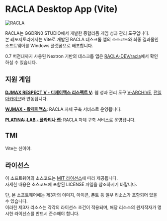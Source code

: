# RACLA Desktop App (Vite)
![RACLA](https://cdn.gongroin.com/gongroin/og-image-racla.png)    
    
RACLA는 GGDRN0 STUDIO에서 개발한 종합리듬 게임 성과 관리 도구입니다.    
본 레포지토리에서는 Vite로 개발된 RACLA 데스크톱 앱의 소스코드와 최종 결과물인 소프트웨어를 Windows 플랫폼으로 배포합니다.    
    
0.7 버전대까지 사용된 Nextron 기반의 데스크톱 앱은 [RACLA-DEV/racla](https://github.com/RACLA-DEV/racla)에서 확인하실 수 있습니다.

## 지원 게임
**[DJMAX RESPECT V - 디제이맥스 리스펙트 V](https://store.steampowered.com/app/960170/DJMAX_RESPECT_V/)**: 웹 성과 관리 도구 [V-ARCHIVE](https://v-archive.net), [전일 아카이브](https://hard-archive.com)와 연동됩니다.    
    
**[WJMAX - 왁제이맥스](https://waktaverse.games/gameDetail/wjmax/)**: RACLA 자체 구축 서비스로 운영됩니다.    
    
**[PLATiNA::LAB - 플라티나 랩](https://platinalab.net/)**: RACLA 자체 구축 서비스로 운영됩니다.

## TMI
Vite는 신이야.    

## 라이선스
이 소프트웨어의 소스코드는 [MIT 라이선스](https://github.com/RACLA-DEV/racla-vite/blob/main/LICENSE)에 따라 제공됩니다.    
자세한 내용은 소스코드에 포함된 LICENSE 파일을 참조하시기 바랍니다.    
    
단, 본 소프트웨어에는 제3자의 이미지, 아이콘, 폰트 등 일부 리소스가 포함되어 있을 수 있습니다.    
이러한 제3자 리소스는 각각의 라이선스 조건이 적용되며, 해당 리소스의 원저작자가 명시한 라이선스를 반드시 준수해야 합니다.
